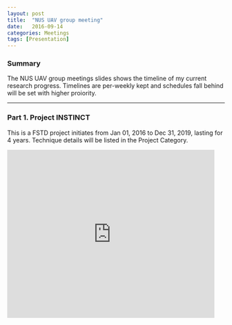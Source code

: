 ```yaml
---
layout: post
title:  "NUS UAV group meeting"
date:   2016-09-14
categories: Meetings
tags: [Presentation]
---
```


### Summary

The NUS UAV group meetings slides shows the timeline of my current research progress. Timelines are per-weekly kept and schedules fall behind will be set with higher proiority. 

___

### Part 1. Project INSTINCT

This is a FSTD project initiates from Jan 01, 2016 to Dec 31, 2019, lasting for 4 years. Technique details will be listed in the Project Category.

<iframe src="https://docs.google.com/presentation/d/1vLBzOGWCamEuUwKFWaMlSQTffy5zNArStA9eol_GlXI/embed?start=false&loop=false&delayms=3000" frameborder="0" width="480" height="389" allowfullscreen="true" mozallowfullscreen="true" webkitallowfullscreen="true"></iframe>
